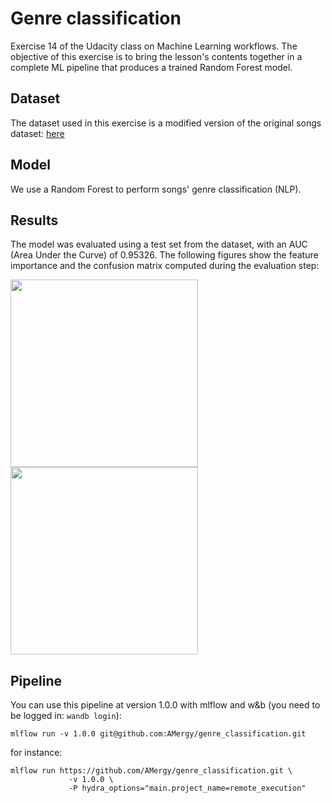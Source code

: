 # Genre classification
Exercise 14 of the Udacity class on Machine Learning workflows. The objective of this exercise is to bring the lesson's contents together in a complete ML pipeline that produces a trained Random Forest model.

## Dataset
The dataset used in this exercise is a modified version of the original songs dataset: [here](https://www.kaggle.com/mrmorj/dataset-of-songs-in-spotify)

## Model
We use a Random Forest to perform songs' genre classification (NLP).

## Results

The model was evaluated using a test set from the dataset, with an AUC (Area Under the Curve) of 0.95326. The following figures show the feature importance and the confusion matrix computed during the evaluation step: 

 <!-- Images -->

<p float="left">
  <img src="figures/feature_importance_0_f1fd3194294f7a484f72.png" width="300" />
  <img src="figures/confusion_matrix_0_f02dfbea4d35c8b2f32b.png" width="300" />
</p>

## Pipeline

You can use this pipeline at version 1.0.0 with mlflow and w&b (you need to be logged in: `wandb login`):
```
mlflow run -v 1.0.0 git@github.com:AMergy/genre_classification.git
```
for instance:
```
mlflow run https://github.com/AMergy/genre_classification.git \ 
             -v 1.0.0 \
             -P hydra_options="main.project_name=remote_execution"
```
